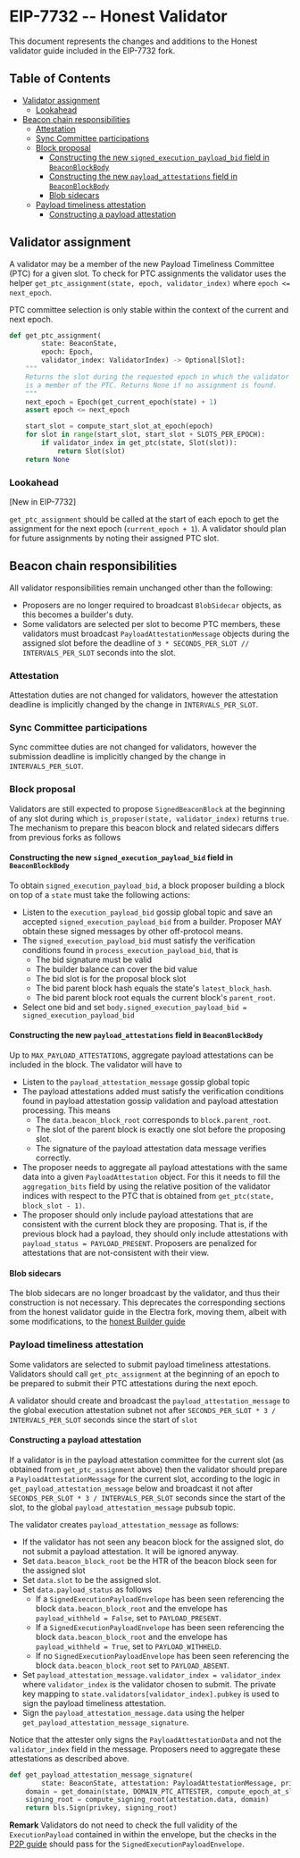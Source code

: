 # EIP-7732 -- Honest Validator

This document represents the changes and additions to the Honest validator guide included in the EIP-7732 fork.

## Table of Contents

<!-- TOC -->
<!-- START doctoc generated TOC please keep comment here to allow auto update -->
<!-- DON'T EDIT THIS SECTION, INSTEAD RE-RUN doctoc TO UPDATE -->

- [Validator assignment](#validator-assignment)
  - [Lookahead](#lookahead)
- [Beacon chain responsibilities](#beacon-chain-responsibilities)
  - [Attestation](#attestation)
  - [Sync Committee participations](#sync-committee-participations)
  - [Block proposal](#block-proposal)
    - [Constructing the new `signed_execution_payload_bid` field in `BeaconBlockBody`](#constructing-the-new-signed_execution_payload_bid-field-in-beaconblockbody)
    - [Constructing the new `payload_attestations` field in `BeaconBlockBody`](#constructing-the-new-payload_attestations-field-in-beaconblockbody)
    - [Blob sidecars](#blob-sidecars)
  - [Payload timeliness attestation](#payload-timeliness-attestation)
    - [Constructing a payload attestation](#constructing-a-payload-attestation)

<!-- END doctoc generated TOC please keep comment here to allow auto update -->
<!-- /TOC -->

## Validator assignment

A validator may be a member of the new Payload Timeliness Committee (PTC) for a given slot.  To check for PTC assignments the validator uses the helper `get_ptc_assignment(state, epoch, validator_index)` where `epoch <= next_epoch`.

PTC committee selection is only stable within the context of the current and next epoch.

```python
def get_ptc_assignment(
        state: BeaconState,
        epoch: Epoch,
        validator_index: ValidatorIndex) -> Optional[Slot]:
    """
    Returns the slot during the requested epoch in which the validator with index `validator_index`
    is a member of the PTC. Returns None if no assignment is found.
    """
    next_epoch = Epoch(get_current_epoch(state) + 1)
    assert epoch <= next_epoch

    start_slot = compute_start_slot_at_epoch(epoch)
    for slot in range(start_slot, start_slot + SLOTS_PER_EPOCH):
        if validator_index in get_ptc(state, Slot(slot)):
            return Slot(slot)
    return None
```

### Lookahead

[New in EIP-7732]

`get_ptc_assignment` should be called at the start of each epoch to get the assignment for the next epoch (`current_epoch + 1`). A validator should plan for future assignments by noting their assigned PTC slot.

## Beacon chain responsibilities

All validator responsibilities remain unchanged other than the following:

- Proposers are no longer required to broadcast `BlobSidecar` objects, as this becomes a builder's duty.
- Some validators are selected per slot to become PTC members, these validators must broadcast `PayloadAttestationMessage` objects during the assigned slot before the deadline of `3 * SECONDS_PER_SLOT // INTERVALS_PER_SLOT` seconds into the slot.

### Attestation

Attestation duties are not changed for validators, however the attestation deadline is implicitly changed by the change in `INTERVALS_PER_SLOT`.

### Sync Committee participations

Sync committee duties are not changed for validators, however the submission deadline is implicitly changed by the change in `INTERVALS_PER_SLOT`.


### Block proposal

Validators are still expected to propose `SignedBeaconBlock` at the beginning of any slot during which `is_proposer(state, validator_index)` returns `true`. The mechanism to prepare this beacon block and related sidecars differs from previous forks as follows

#### Constructing the new `signed_execution_payload_bid` field in `BeaconBlockBody`

To obtain `signed_execution_payload_bid`, a block proposer building a block on top of a `state` must take the following actions:
* Listen to the `execution_payload_bid` gossip global topic and save an accepted `signed_execution_payload_bid` from a builder. Proposer MAY obtain these signed messages by other off-protocol means.
* The `signed_execution_payload_bid` must satisfy the verification conditions found in `process_execution_payload_bid`, that is
    - The bid signature must be valid
    - The builder balance can cover the bid value
    - The bid slot is for the proposal block slot
    - The bid parent block hash equals the state's `latest_block_hash`.
    - The bid parent block root equals the current block's `parent_root`.
* Select one bid and set `body.signed_execution_payload_bid = signed_execution_payload_bid`

#### Constructing the new `payload_attestations` field in `BeaconBlockBody`

Up to `MAX_PAYLOAD_ATTESTATIONS`, aggregate payload attestations can be included in the block. The validator will have to
* Listen to the `payload_attestation_message` gossip global topic
* The payload attestations added must satisfy the verification conditions found in payload attestation gossip validation and payload attestation processing. This means
    - The `data.beacon_block_root` corresponds to `block.parent_root`.
    - The slot of the parent block is exactly one slot before the proposing slot.
    - The signature of the payload attestation data message verifies correctly.
* The proposer needs to aggregate all payload attestations with the same data into a given `PayloadAttestation` object. For this it needs to fill the `aggregation_bits` field by using the relative position of the validator indices with respect to the PTC that is obtained from `get_ptc(state, block_slot - 1)`.
* The proposer should only include payload attestations that are consistent with the current block they are proposing. That is, if the previous block had a payload, they should only include attestations with `payload_status = PAYLOAD_PRESENT`. Proposers are penalized for attestations that are not-consistent with their view.

#### Blob sidecars
The blob sidecars are no longer broadcast by the validator, and thus their construction is not necessary. This deprecates the corresponding sections from the honest validator guide in the Electra fork, moving them, albeit with some modifications, to the [honest Builder guide](./builder.md)

### Payload timeliness attestation

Some validators are selected to submit payload timeliness attestations. Validators should call `get_ptc_assignment` at the beginning of an epoch to be prepared to submit their PTC attestations during the next epoch.

A validator should create and broadcast the `payload_attestation_message` to the global execution attestation subnet not after `SECONDS_PER_SLOT * 3 / INTERVALS_PER_SLOT` seconds since the start of `slot`

#### Constructing a payload attestation

If a validator is in the payload attestation committee for the current slot (as obtained from `get_ptc_assignment` above) then the validator should prepare a `PayloadAttestationMessage` for the current slot,
according to the logic in `get_payload_attestation_message` below and broadcast it not after  `SECONDS_PER_SLOT * 3 / INTERVALS_PER_SLOT` seconds since the start of the slot, to the global `payload_attestation_message` pubsub topic.

The validator creates `payload_attestation_message` as follows:
* If the validator has not seen any beacon block for the assigned slot, do not submit a payload attestation. It will be ignored anyway.
* Set `data.beacon_block_root` be the HTR of the beacon block seen for the assigned slot
* Set `data.slot` to be the assigned slot.
* Set `data.payload_status` as follows
    - If a `SignedExecutionPayloadEnvelope` has been seen referencing the block `data.beacon_block_root` and the envelope has `payload_withheld = False`,  set to `PAYLOAD_PRESENT`.
    - If a `SignedExecutionPayloadEnvelope` has been seen referencing the block `data.beacon_block_root` and the envelope has `payload_withheld = True`,  set to `PAYLOAD_WITHHELD`.
    - If no `SignedExecutionPayloadEnvelope` has been seen referencing the block `data.beacon_block_root` set to `PAYLOAD_ABSENT`.
* Set `payload_attestation_message.validator_index = validator_index` where `validator_index` is the validator chosen to submit. The private key mapping to `state.validators[validator_index].pubkey` is used to sign the payload timeliness attestation.
* Sign the `payload_attestation_message.data` using the helper `get_payload_attestation_message_signature`.

Notice that the attester only signs the `PayloadAttestationData` and not the `validator_index` field in the message. Proposers need to aggregate these attestations as described above.

```python
def get_payload_attestation_message_signature(
        state: BeaconState, attestation: PayloadAttestationMessage, privkey: int) -> BLSSignature:
    domain = get_domain(state, DOMAIN_PTC_ATTESTER, compute_epoch_at_slot(attestation.data.slot))
    signing_root = compute_signing_root(attestation.data, domain)
    return bls.Sign(privkey, signing_root)
```

**Remark** Validators do not need to check the full validity of the `ExecutionPayload` contained in within the envelope, but the checks in the [P2P guide](./p2p-interface.md) should pass for the `SignedExecutionPayloadEnvelope`.

